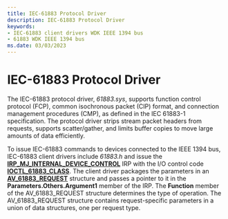 ```yaml
---
title: IEC-61883 Protocol Driver
description: IEC-61883 Protocol Driver
keywords:
- IEC-61883 client drivers WDK IEEE 1394 bus
- 61883 WDK IEEE 1394 bus
ms.date: 03/03/2023
---
```


# IEC-61883 Protocol Driver





The IEC-61883 protocol driver, *61883.sys*, supports function control protocol (FCP), common isochronous packet (CIP) format, and connection management procedures (CMP), as defined in the IEC 61883-1 specification. The protocol driver strips stream packet headers from requests, supports scatter/gather, and limits buffer copies to move large amounts of data efficiently.

To issue IEC-61883 commands to devices connected to the IEEE 1394 bus, IEC-61883 client drivers include *61883.h* and issue the [**IRP\_MJ\_INTERNAL\_DEVICE\_CONTROL**](../kernel/irp-mj-internal-device-control.md) IRP with the I/O control code [**IOCTL\_61883\_CLASS**](/windows-hardware/drivers/ddi/61883/ni-61883-ioctl_61883_class). The client driver packages the parameters in an [**AV\_61883\_REQUEST**](/windows-hardware/drivers/ddi/61883/ns-61883-_av_61883_request) structure and passes a pointer to it in the **Parameters.Others.Argument1** member of the IRP. The **Function** member of the AV\_61883\_REQUEST structure determines the type of operation. The AV\_61883\_REQUEST structure contains request-specific parameters in a union of data structures, one per request type.

 

